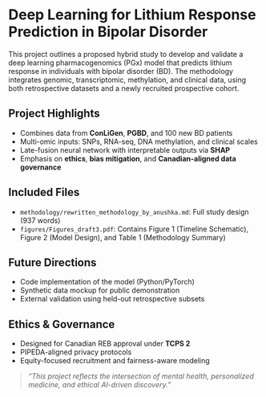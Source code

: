 # Deep Learning for Lithium Response Prediction in Bipolar Disorder

This project outlines a proposed hybrid study to develop and validate a deep learning pharmacogenomics (PGx) model that predicts lithium response in individuals with bipolar disorder (BD). The methodology integrates genomic, transcriptomic, methylation, and clinical data, using both retrospective datasets and a newly recruited prospective cohort.

## Project Highlights

- Combines data from **ConLiGen**, **PGBD**, and 100 new BD patients
- Multi-omic inputs: SNPs, RNA-seq, DNA methylation, and clinical scales
- Late-fusion neural network with interpretable outputs via **SHAP**
- Emphasis on **ethics**, **bias mitigation**, and **Canadian-aligned data governance**

## Included Files

- `methodology/rewritten_methodology_by_anushka.md`: Full study design (937 words)
- `figures/Figures_draft3.pdf`: Contains Figure 1 (Timeline Schematic), Figure 2 (Model Design), and Table 1 (Methodology Summary)

## Future Directions

- Code implementation of the model (Python/PyTorch)
- Synthetic data mockup for public demonstration
- External validation using held-out retrospective subsets

## Ethics & Governance

- Designed for Canadian REB approval under **TCPS 2**
- PIPEDA-aligned privacy protocols
- Equity-focused recruitment and fairness-aware modeling

> *“This project reflects the intersection of mental health, personalized medicine, and ethical AI-driven discovery.”*
